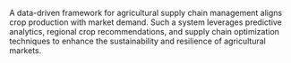 A data-driven framework for agricultural supply chain management aligns crop production with market demand. Such a system leverages predictive analytics, regional crop recommendations, and supply chain optimization techniques to enhance the sustainability and resilience of agricultural markets.
